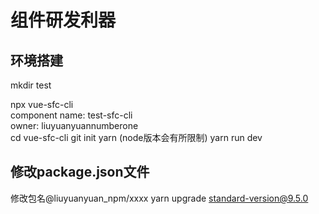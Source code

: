 # 组件研发利器

## 环境搭建
mkdir test
<!--接下来会有一串的提示,推荐kebab-case风格，小写字母，多个单词用-（dash）分隔，如my-component--> 
npx vue-sfc-cli   
  component name: test-sfc-cli   
  owner: liuyuanyuannumberone   
cd vue-sfc-cli 
git init
yarn (node版本会有所限制)
yarn run dev


## 修改package.json文件
修改包名@liuyuanyuan_npm/xxxx
yarn upgrade standard-version@9.5.0  